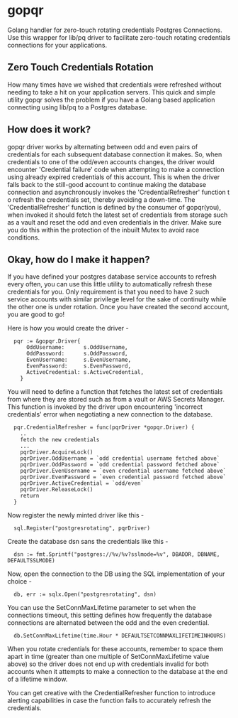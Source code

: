 # gopqr
Golang handler for zero-touch rotating credentials Postgres Connections. Use this wrapper for lib/pq driver to facilitate zero-touch rotating credentials connections for your applications. 

## Zero Touch Credentials Rotation
How many times have we wished that credentials were refreshed without needing to take a hit on your application servers. This quick and simple utility gopqr solves the problem if you have a Golang based application connecting using lib/pq to a Postgres database.

## How does it work?
gopqr driver works by alternating between odd and even pairs of credentials for each subsequent database connection it makes. So, when credentials to one of the odd/even accounts changes, the driver would encounter 'Credential failure' code when attempting to make a connection using already expired credentials of this account. This is when the driver falls back to the still-good account to continue making the database connection and asynchronously invokes the 'CredentialRefresher' function t
o refresh the credentials set, thereby avoiding a down-time. The 'CredentialRefresher' function is defined by the consumer of gopqr(you), when invoked it should fetch the latest set of credentials from storage such as a vault and reset the odd and even credentials in the driver. Make sure you do this within the protection of the inbuilt Mutex to avoid race conditions.

## Okay, how do I make it happen?
If you have defined your postgres database service accounts to refresh every often, you can use this little utility to automatically refresh these credentials for you. Only requirement is that you need to have 2 such service accounts with similar privilege level for the sake of continuity while the other one is under rotation. Once you have created the second account, you are good to go!

Here is how you would create the driver - 

```
  pqr := &gopqr.Driver{
      OddUsername:      s.OddUsername,
      OddPassword:      s.OddPassword,
      EvenUsername:     s.EvenUsername,
      EvenPassword:     s.EvenPassword,
      ActiveCredential: s.ActiveCredential,
    }
```

You will need to define a function that fetches the latest set of credentials from where they are stored such as from a vault or AWS Secrets Manager. This function is invoked by the driver upon encountering 'incorrect credentials' error when negotiating a new connection to the database.
```
  pqr.CredentialRefresher = func(pqrDriver *gopqr.Driver) {
    ..
    fetch the new credentials
    ...
    pqrDriver.AcquireLock()
    pqrDriver.OddUsername = `odd credential username fetched above`
    pqrDriver.OddPassword = `odd credential password fetched above`
    pqrDriver.EvenUsername = `even credential username fetched above`
    pqrDriver.EvenPassword = `even credential password fetched above`
    pqrDriver.ActiveCredential = `odd/even`
    pqrDriver.ReleaseLock()
    return
  }
```
Now register the newly minted driver like this - 
```
  sql.Register("postgresrotating", pqrDriver)
```  
Create the database dsn sans the credentials like this - 
```
  dsn := fmt.Sprintf("postgres://%v/%v?sslmode=%v", DBADDR, DBNAME, DEFAULTSSLMODE)
```
Now, open the connection to the DB using the SQL implementation of your choice - 
```
  db, err := sqlx.Open("postgresrotating", dsn)
```
You can use the SetConnMaxLifetime parameter to set when the connections timeout, this setting defines how frequently the database connections are alternated between the odd and the even credential.
```
  db.SetConnMaxLifetime(time.Hour * DEFAULTSETCONNMAXLIFETIMEINHOURS)
```
When you rotate credentials for these accounts, remember to space them apart in time (greater than one multiple of SetConnMaxLifetime value above) so the driver does not end up with credentials invalid for both accounts when it attempts to make a connection to the database at the end of a lifetime window.

You can get creative with the CredentialRefresher function to introduce alerting capabilities in case the function fails to accurately refresh the credentials.
